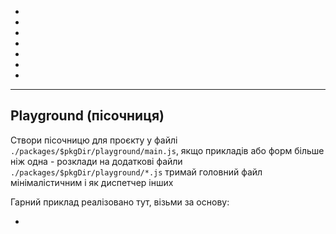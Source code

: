 - [](./packages/$pkgDir/bin/**)
- [](./packages/$pkgDir/docs/**)
- [](./packages/$pkgDir/package.json)
- [](./packages/$pkgDir/playground/**)
- [](./packages/$pkgDir/scripts/**)
- [](./packages/$pkgDir/src/**)
- [](./packages/$pkgDir/tsconfig.json)

---

## Playground (пісочниця)

Створи пісочницю для проєкту у файлі `./packages/$pkgDir/playground/main.js`, якщо прикладів або форм більше ніж одна - розклади на додаткові файли `./packages/$pkgDir/playground/*.js` тримай головний файл мінімалістичним і як диспетчер інших 

Гарний приклад реалізовано тут, візьми за основу:

- [](./packages/co/playground/**)
